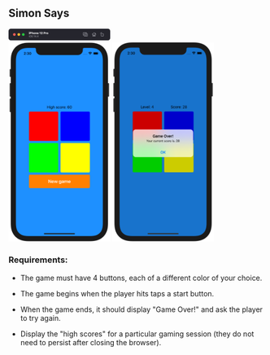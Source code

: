## Simon Says

<p float="left">
  <img src="etc/startGame.png" width="200"/>
  <img src="etc/gameOver.png" width="200"/>
</p>

### Requirements:

- The game must have 4 buttons, each of a different color of your choice.

- The game begins when the player hits taps a start button.

- When the game ends, it should display "Game Over!" and ask the player to try again.

- Display the "high scores" for a particular gaming session (they do not need to persist after closing the browser).
